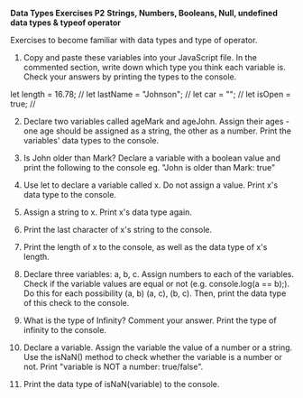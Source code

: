 **Data Types Exercises P2**
**Strings, Numbers, Booleans, Null, undefined data types & typeof operator**

Exercises to become familiar with data types and type of operator. 

1. Copy and paste these variables into your JavaScript file. In the commented section, write down which type you think each variable is. Check your answers by printing the types to the console.

let length = 16.78; //
let lastName = "Johnson"; //
let car = ""; //
let isOpen = true; //

2. Declare two variables called ageMark and ageJohn. Assign their ages - one age should be assigned as a string, the other as a number. Print the variables' data types to the console.

3. Is John older than Mark? Declare a variable with a boolean value and print the following to the console eg. "John is older than Mark: true"

4. Use let to declare a variable called x. Do not assign a value. Print x's data type to the console.

5. Assign a string to x. Print x's data type again. 

6. Print the last character of x's string to the console.

7. Print the length of x to the console, as well as the data type of x's length.

8. Declare three variables: a, b, c. Assign numbers to each of the variables. Check if the variable values are equal or not (e.g. console.log(a == b);). Do this for each possibility (a, b) (a, c), (b, c). Then, print the data type of this check to the console.

9. What is the type of Infinity? Comment your answer. Print the type of infinity to the console.

10. Declare a variable. Assign the variable the value of a number or a string. Use the isNaN() method to check whether the variable is a number or not. Print "variable is NOT a number: true/false".

11. Print the data type of isNaN(variable) to the console.
